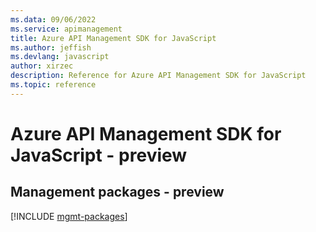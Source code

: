 ```yaml
---
ms.data: 09/06/2022
ms.service: apimanagement
title: Azure API Management SDK for JavaScript
ms.author: jeffish
ms.devlang: javascript
author: xirzec
description: Reference for Azure API Management SDK for JavaScript
ms.topic: reference
---
```

# Azure API Management SDK for JavaScript - preview

## Management packages - preview
[!INCLUDE [mgmt-packages](api-management-mgmt-index.md)]